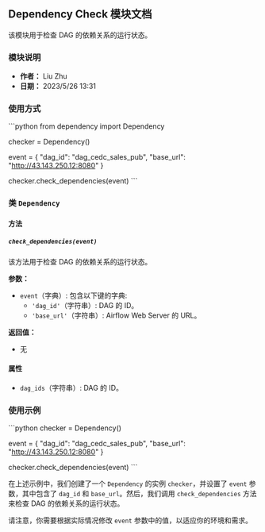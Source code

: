 ## Dependency Check 模块文档

该模块用于检查 DAG 的依赖关系的运行状态。

### 模块说明

- **作者：** Liu Zhu
- **日期：** 2023/5/26 13:31

### 使用方式

\```python
from dependency import Dependency

checker = Dependency()

event = {
    "dag_id": "dag_cedc_sales_pub",
    "base_url": "http://43.143.250.12:8080"
}

checker.check_dependencies(event)
\```

### 类 `Dependency`

#### 方法

##### `check_dependencies(event)`

该方法用于检查 DAG 的依赖关系的运行状态。

**参数：**

- `event`（字典）: 包含以下键的字典:
  - `'dag_id'`（字符串）: DAG 的 ID。
  - `'base_url'`（字符串）: Airflow Web Server 的 URL。

**返回值：**

- 无

#### 属性

- `dag_ids`（字符串）: DAG 的 ID。

### 使用示例

\```python
checker = Dependency()

event = {
    "dag_id": "dag_cedc_sales_pub",
    "base_url": "http://43.143.250.12:8080"
}

checker.check_dependencies(event)
\```

在上述示例中，我们创建了一个 `Dependency` 的实例 `checker`，并设置了 `event` 参数，其中包含了 `dag_id` 和 `base_url`。然后，我们调用 `check_dependencies` 方法来检查 DAG 的依赖关系的运行状态。

请注意，你需要根据实际情况修改 `event` 参数中的值，以适应你的环境和需求。
